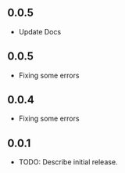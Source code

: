 ## 0.0.5

* Update Docs

## 0.0.5

* Fixing some errors


## 0.0.4

* Fixing some errors

## 0.0.1

* TODO: Describe initial release.
